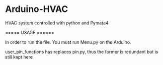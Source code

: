 # Arduino-HVAC
HVAC system controlled with python and Pymata4

===== USAGE ======

In order to run the file. You must run Menu.py on the Arduino.

user_pin_functions has replaces pin.py, thus the former is redundant but is still kept here
